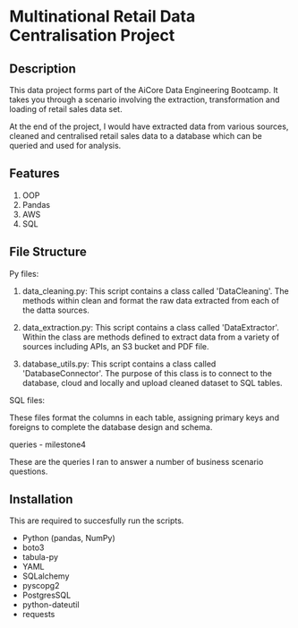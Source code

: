 # Multinational Retail Data Centralisation Project
## Description
This data project forms part of the AiCore Data Engineering Bootcamp. It takes you through a scenario involving the extraction, transformation and loading of retail sales data set. 

At the end of the project, I would have extracted data from various sources, cleaned and centralised retail sales data to a database which can be queried and used for analysis. 
 
## Features 
1. OOP 
2. Pandas 
3. AWS 
4. SQL 

## File Structure 
Py files: 
1. data_cleaning.py: This script contains a class called 'DataCleaning'. The methods within clean and format the raw data extracted from each of the datta sources.  

2. data_extraction.py: This script contains a class called 'DataExtractor'. Within the class are methods defined to extract data from a variety of sources including APIs, an S3 bucket and PDF file.

3. database_utils.py: This script contains a class called 'DatabaseConnector'. The purpose of this class is to connect to the database, cloud and locally and upload cleaned dataset to SQL tables.

SQL files:

These files format the columns in each table, assigning primary keys and foreigns to complete the database design and schema. 


queries - milestone4

These are the queries I ran to answer a number of business scenario questions. 

## Installation

This are required to succesfully run the scripts. 
- Python (pandas, NumPy)
- boto3
- tabula-py
- YAML 
- SQLalchemy 
- pyscopg2
- PostgresSQL 
- python-dateutil
- requests 

